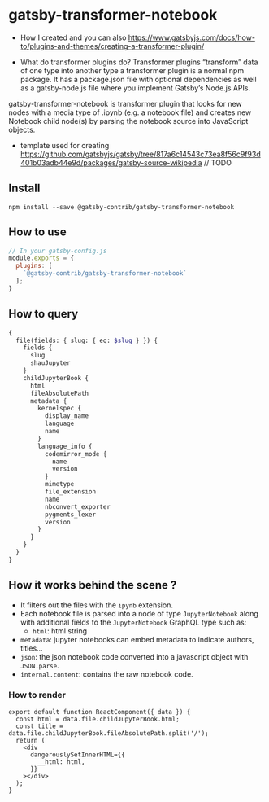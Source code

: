 # gatsby-transformer-notebook
<!-- See it in action: <https://gatsby-contrib.github.io/gatsby-transformer-notebook/> -->

- How I created and you can also
https://www.gatsbyjs.com/docs/how-to/plugins-and-themes/creating-a-transformer-plugin/

- What do transformer plugins do?
Transformer plugins “transform” data of one type into another type
a transformer plugin is a normal npm package. It has a package.json file with optional dependencies as well as a gatsby-node.js file where you implement Gatsby’s Node.js APIs.


gatsby-transformer-notebook is transformer plugin that looks for new nodes with a media type of .ipynb (e.g. a notebook file) and creates new Notebook child node(s) by parsing the notebook source into JavaScript objects.

- template used for creating
https://github.com/gatsbyjs/gatsby/tree/817a6c14543c73ea8f56c9f93d401b03adb44e9d/packages/gatsby-source-wikipedia
// TODO
<!-- Code-Highlighting -->
<!-- https://www.npmjs.com/package/notebookjs -->


## Install

`npm install --save @gatsby-contrib/gatsby-transformer-notebook`

## How to use

```javascript
// In your gatsby-config.js
module.exports = {
  plugins: [
    `@gatsby-contrib/gatsby-transformer-notebook`
  ];
}
```

## How to query

```graphql
{
  file(fields: { slug: { eq: $slug } }) {
    fields {
      slug
      shauJupyter
    }
    childJupyterBook {
      html
      fileAbsolutePath
      metadata {
        kernelspec {
          display_name
          language
          name
        }
        language_info {
          codemirror_mode {
            name
            version
          }
          mimetype
          file_extension
          name
          nbconvert_exporter
          pygments_lexer
          version
        }
      }
    }
  }
}
```

## How it works behind the scene ?

- It filters out the files with the `ipynb` extension.
- Each notebook file is parsed into a node of type `JupyterNotebook` along with additional fields to the `JupyterNotebook` GraphQL type such as:
  - `html`: html string
-   `metadata`: jupyter notebooks can embed metadata to indicate authors, titles...
-   `json`: the json notebook code converted into a javascript object with `JSON.parse`.
-   `internal.content`: contains the raw notebook code.

### How to render

```react
export default function ReactComponent({ data }) {
  const html = data.file.childJupyterBook.html;
  const title = data.file.childJupyterBook.fileAbsolutePath.split('/');
  return (
    <div
      dangerouslySetInnerHTML={{
        __html: html,
      }}
    ></div>
  );
}
```
